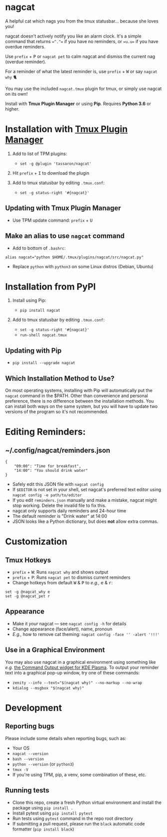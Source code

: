 # nagcat

A helpful cat which nags you from the tmux statusbar... because she loves you!

nagcat doesn't actively notify you like an alarm clock. It's a simple command that returns `=^.^=` if you have no reminders, or `=u.u=` if you have overdue reminders.

Use `prefix` + <kbd>P</kbd> or `nagcat pet` to calm nagcat and dismiss the current nag (overdue reminder).

For a reminder of what the latest reminder is, use `prefix` + <kbd>W</kbd> or say `nagcat why` 🐈

You may use the included `nagcat.tmux` plugin for tmux, or simply use nagcat on its own!

Install with **Tmux Plugin Manager** or using **Pip**. Requires **Python 3.6** or higher.


# Installation with [Tmux Plugin Manager](https://github.com/tmux-plugins/tpm)

1. Add to list of TPM plugins:
    * `set -g @plugin 'tassaron/nagcat'`

1. Hit `prefix` + <kbd>I</kbd> to download the plugin

1. Add to tmux statusbar by editing `.tmux.conf`:
    * `set -g status-right '#{nagcat}'`


##  Updating with Tmux Plugin Manager

* Use TPM update command: `prefix` + <kbd>U</kbd>


## Make an alias to use `nagcat` command

* Add to bottom of `.bashrc`:

```
alias nagcat="python $HOME/.tmux/plugins/nagcat/src/nagcat.py"
```

* Replace `python` with `python3` on some Linux distros (Debian, Ubuntu)


# Installation from PyPI

1. Install using Pip:
    * `pip install nagcat`

1. Add to tmux statusbar by editing `.tmux.conf`:
    * `set -g status-right '#{nagcat}'`
    * `run-shell nagcat.tmux`


## Updating with Pip
* `pip install --upgrade nagcat`


## Which Installation Method to Use?

On most operating systems, installing with Pip will automatically put the `nagcat` command in the $PATH. Other than convenience and personal preference, there is no difference between the installation methods. You can install both ways on the same system, but you will have to update two versions of the program so it's not recommended.


# Editing Reminders:

## ~/.config/nagcat/reminders.json

```
{
    "09:00": "Time for breakfast",
    "14:00": "You should drink water"
}
```

* Safely edit this JSON file with `nagcat config`
* If `$EDITOR` is not set in your shell, set nagcat's preferred text editor using `nagcat config -e path/to/editor`
* If you edit `reminders.json` manually and make a mistake, nagcat might stop working. Delete the invalid file to fix this.
* nagcat only supports daily reminders and 24-hour time
* The default reminder is "Drink water" at 14:00
* JSON looks like a Python dictionary, but does **not** allow extra commas.


# Customization

## Tmux Hotkeys

* `prefix` + <kbd>W</kbd>: Runs `nagcat why` and shows output
* `prefix` + <kbd>P</kbd>: Runs `nagcat pet` to dismiss current reminders
* Change hotkeys from default <kbd>W</kbd> & <kbd>P</kbd> to _e.g.,_ <kbd>e</kbd> & <kbd>r</kbd>:
```
set -g @nagcat_why e
set -g @nagcat_pet r
```


## Appearance

* Make it _your_ nagcat &mdash; see `nagcat config -h` for details
* Change appearance (face/alert), name, pronoun
* *E.g.,* how to remove cat theming: `nagcat config -face '' -alert '!!!'`


## Use in a Graphical Environment

You may also use nagcat in a graphical environment using something like *e.g.* [the Command Output widget for KDE Plasma](https://store.kde.org/p/1166510). To output your reminder text into a graphical pop-up window, try one of these commands:
* `zenity --info --text="$(nagcat why)" --no-markup --no-wrap`
* `kdialog --msgbox "$(nagcat why)"`


# Development

## Reporting bugs

Please include some details when reporting bugs, such as:
* Your OS
* `nagcat --version`
* `bash --version`
* `python --version` (or `python3`)
* `tmux -V`
* If you're using TPM, pip, a venv, some combination of these, etc.

## Running tests
* Clone this repo, create a fresh Python virtual environment and install the package using `pip install .`
* Install pytest using `pip install pytest`
* Run tests using `pytest` command in the repo root directory
* If submitting a pull request, please run the `black` automatic code formatter (`pip install black`)
